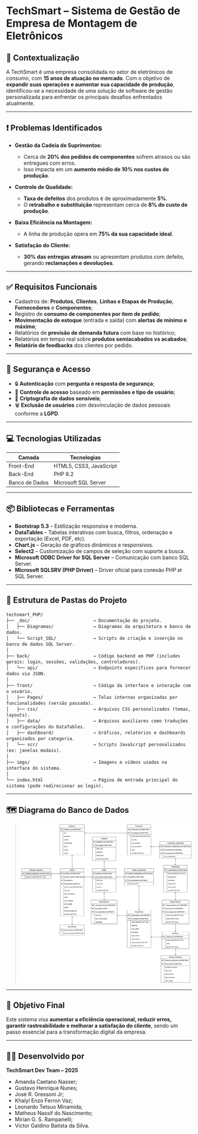 # TechSmart – Sistema de Gestão de Empresa de Montagem de Eletrônicos

## 🏢 Contextualização

A TechSmart é uma empresa consolidada no setor de eletrônicos de consumo, com **15 anos de atuação no mercado**. Com o objetivo de **expandir suas operações e aumentar sua capacidade de produção**, identificou-se a necessidade de uma solução de software de gestão personalizada para enfrentar os principais desafios enfrentados atualmente.

---

## ❗ Problemas Identificados

- **Gestão da Cadeia de Suprimentos:**
  - Cerca de **20% dos pedidos de componentes** sofrem atrasos ou são entregues com erros.
  - Isso impacta em um **aumento médio de 10% nos custos de produção**.

- **Controle de Qualidade:**
  - **Taxa de defeitos** dos produtos é de aproximadamente **5%**.
  - O **retrabalho e substituição** representam cerca de **8% do custo de produção**.

- **Baixa Eficiência na Montagem:**
  - A linha de produção opera em **75% da sua capacidade ideal**.

- **Satisfação do Cliente:**
  - **30% das entregas atrasam** ou apresentam produtos com defeito, gerando **reclamações e devoluções**.

---

## ✅ Requisitos Funcionais

- Cadastros de: **Produtos**, **Clientes**, **Linhas e Etapas de Produção**, **Fornecedores** e **Componentes**;
- Registro de **consumo de componentes por item de pedido**;
- **Movimentação de estoque** (entrada e saída) com **alertas de mínimo e máximo**;
- Relatórios de **previsão de demanda futura** com base no histórico;
- Relatórios em tempo real sobre **produtos semiacabados vs acabados**;
- **Relatório de feedbacks** dos clientes por pedido.

---

## 🔐 Segurança e Acesso

- 🔒 **Autenticação** com **pergunta e resposta de segurança**;
- 🔐 **Controle de acesso** baseado em **permissões e tipo de usuário**;
- 🔑 **Criptografia de dados sensíveis**;
- 🗑️ **Exclusão de usuários** com desvinculação de dados pessoais conforme a **LGPD**.

---

## 💻 Tecnologias Utilizadas

| Camada | Tecnologias |
|--------|-------------|
| Front-End | HTML5, CSS3, JavaScript |
| Back-End | PHP 8.2 |
| Banco de Dados | Microsoft SQL Server |

---

## 📦 Bibliotecas e Ferramentas

- **Bootstrap 5.3** – Estilização responsiva e moderna.
- **DataTables** – Tabelas interativas com busca, filtros, ordenação e exportação (Excel, PDF, etc).
- **Chart.js** – Geração de gráficos dinâmicos e responsivos.
- **Select2** – Customização de campos de seleção com suporte a busca.
- **Microsoft ODBC Driver for SQL Server** – Comunicação com banco SQL Server.
- **Microsoft SQLSRV (PHP Driver)** – Driver oficial para conexão PHP ⇄ SQL Server.

---

## 📁 Estrutura de Pastas do Projeto
```plaintext
techsmart_PHP/
├── _doc/                        → Documentação do projeto.
│   ├── Diagramas/               → Diagramas da arquitetura e banco de dados.
│   └── Script_SQL/              → Scripts de criação e inserção no banco de dados SQL Server.
│
├── back/                        → Código backend em PHP (includes gerais: login, sessões, validações, controladores).
│   └── api/                     → Endpoints específicos para fornecer dados via JSON.
│
├── front/                       → Código da interface e interação com o usuário.
│   ├── Pages/                   → Telas internas organizadas por funcionalidades (versão passada).
│   ├── css/                     → Arquivos CSS personalizados (temas, layouts).
│   ├── data/                    → Arquivos auxiliares como traduções e configurações do DataTables.
│   ├── dashboard/               → Gráficos, relatórios e dashboards organizados por categoria.
│   └── scr/                     → Scripts JavaScript personalizados (ex: janelas modais).
│
├── imgs/                        → Imagens e vídeos usados na interface do sistema.
│
└── index.html                   → Página de entrada principal do sistema (pode redirecionar ao login).
```


---

## 🗺️ Diagrama do Banco de Dados

> ![Diagrama do Banco de Dados](./_doc/Diagramas/diagrama-er-2025_06_11.png)

---

## 🚀 Objetivo Final

Este sistema visa **aumentar a eficiência operacional, reduzir erros, garantir rastreabilidade e melhorar a satisfação do cliente**, sendo um passo essencial para a transformação digital da empresa.

---

## 👨‍💻 Desenvolvido por

**TechSmart Dev Team – 2025**
- Amanda Caetano Nasser;
- Gustavo Henrique Nunes;
- José R. Gressoni Jr;
- Khalyl Enzo Ferron Vaz;
- Leonardo Tetsuo Minamida;
- Matheus Nassif do Nascimento;
- Mirian G. S. Rampanelli;
- Victor Galdino Batista da Silva.
